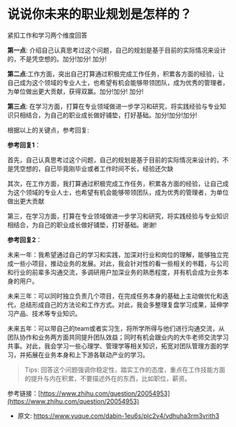 # 说说你未来的职业规划是怎样的？
<!--page header-->

紧扣工作和学习两个维度回答

**第一点**: 介绍自己认真思考过这个问题，自己的规划是基于目前的实际情况来设计的，不是凭空想的。加分!加分! 加分!

**第二点**:工作方面，突出自己打算通过积极完成工作任务，积累各方面的经验，让自己成为这个领域的专业人士，也希望有机会能够带领团队，成为优秀的管理者，为单位做出更大贡献，获得双赢。加分!加分! 加分!

**第三点**: 在学习方面，打算在专业领域做进一步学习和研究，将实践经验与专业知识只相结合，为自己的职业成长做好铺垫，打好基础。加分!加分!加分!

根据以上的关键点，参考回复:

**参考回复1**：

首先，自己认真思考过这个问题，自己的规划是基于目前的实际情况来设计的，不是凭空想的，自已毕竟刚毕业或者工作时间不长，经验还欠缺

其次，在工作方面，我打算通过积极完成工作任务，积累各方面的经验，让自己成为这个领域的专业人士，也希望有机会能够带领团队，成为优秀的管理者，为单位做出更大贡献

第三，在学习方面，打算在专业领域做进一步学习和研究，将实践经验与专业知识相结合，为自己的职业成长做好铺垫，打好基础。谢谢!

**参考回复2**：

未来一年：我希望通过自己的学习和实践，加深对行业和岗位的理解，能够独立完成一些小项目，推动业务的发展。对此，我会针对性的看一些相关的书籍，与公司和行业的前辈多沟通交流，多调研用户加深业务的熟悉程度，并有机会成为业务本身的用户。

未来三年：可以同时独立负责几个项目，在完成任务本身的基础上主动做优化和迭代，总结形成自己的方法论和工作方式。对此，我会多整理复盘学习成果，延伸学习产品、技术等专业知识。

未来五年：可以带自己的team或者实习生，将所学所得与他们进行沟通交流，从团队协作和业务两方面共同提升团队效益；同时有机会跟业内的大牛老师交流学习共事。对此，我会学习一些心理学、管理学等相关知识，拓宽对团队管理方面的学习，并拓展在业务本身和上下游各联动产业的学习。

> Tips: 回答这个问题强调你稳定性，踏实工作的态度，重点在工作技能方面的提升与内在积累，不要描述外在的东西，比如职位，薪资。


参考链接：[https://www.zhihu.com/question/20054953](https://www.zhihu.com/question/20054953)


<!--page footer-->
- 原文: <https://www.yuque.com/dabin-1eu6s/plc2v4/vdhuha3rm3vrith3>